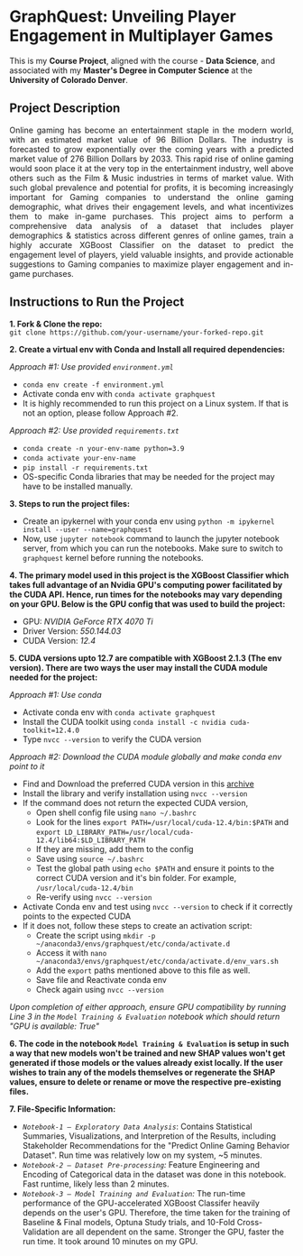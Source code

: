 # GraphQuest: Unveiling Player Engagement in Multiplayer Games

This is my **Course Project**, aligned with the course - **Data Science**, and associated with my **Master's Degree in Computer Science** at the **University of Colorado Denver**.

## Project Description

<div style="text-align: justify">
Online gaming has become an entertainment staple in the modern world, with an estimated market value of 96 Billion Dollars. The industry is forecasted to grow exponentially over the coming years with a predicted market value of 276 Billion Dollars by 2033. This rapid rise of online gaming would soon place it at the very top in the entertainment industry, well above others such as the Film & Music industries in terms of market value. With such global prevalence and potential for profits, it is becoming increasingly important for Gaming companies to understand the online gaming demographic, what drives their engagement levels, and what incentivizes them to make in-game purchases. This project aims to perform a comprehensive data analysis of a dataset that includes player demographics & statistics across different genres of online games, train a highly accurate XGBoost Classifier on the dataset to predict the engagement level of players, yield valuable insights, and provide actionable
suggestions to Gaming companies to maximize player engagement and in-game purchases.
</div>

## Instructions to Run the Project

**1. Fork & Clone the repo:** <br>
`git clone https://github.com/your-username/your-forked-repo.git`

**2. Create a virtual env with Conda and Install all required dependencies:**

_Approach #1: Use provided `environment.yml`_

- `conda env create -f environment.yml`
- Activate conda env with `conda activate graphquest`
- It is highly recommended to run this project on a Linux system. If that is not an option, please follow Approach #2.

_Approach #2: Use provided `requirements.txt`_

- `conda create -n your-env-name python=3.9`
- `conda activate your-env-name`
- `pip install -r requirements.txt`
- OS-specific Conda libraries that may be needed for the project may have to be installed manually.

**3. Steps to run the project files:**

- Create an ipykernel with your conda env using `python -m ipykernel install --user --name=graphquest`
- Now, use `jupyter notebook` command to launch the jupyter notebook server, from which you can run the notebooks. Make sure to switch to `graphquest` kernel before running the notebooks.

**4. The primary model used in this project is the XGBoost Classifier which takes full advantage of an Nvidia GPU's computing power facilitated by the CUDA API. Hence, run times for the notebooks may vary depending on your GPU. Below is the GPU config that was used to build the project:**

- GPU: _NVIDIA GeForce RTX 4070 Ti_
- Driver Version: _550.144.03_
- CUDA Version: _12.4_

**5. CUDA versions upto 12.7 are compatible with XGBoost 2.1.3 (The env version). There are two ways the user may install the CUDA module needed for the project:**

_Approach #1: Use conda_

- Activate conda env with `conda activate graphquest`
- Install the CUDA toolkit using `conda install -c nvidia cuda-toolkit=12.4.0`
- Type `nvcc --version` to verify the CUDA version 

_Approach #2: Download the CUDA module globally and make conda env point to it_

- Find and Download the preferred CUDA version in this [archive](https://developer.nvidia.com/cuda-toolkit-archive)
- Install the library and verify installation using `nvcc --version`
- If the command does not return the expected CUDA version,
    - Open shell config file using `nano ~/.bashrc`
    - Look for the lines `export PATH=/usr/local/cuda-12.4/bin:$PATH` and `export LD_LIBRARY_PATH=/usr/local/cuda-12.4/lib64:$LD_LIBRARY_PATH`
    - If they are missing, add them to the config
    - Save using `source ~/.bashrc`
    - Test the global path using `echo $PATH` and ensure it points to the correct CUDA version and it's bin folder. For example, `/usr/local/cuda-12.4/bin`
    - Re-verify using `nvcc --version`
- Activate Conda env and test using `nvcc --version` to check if it correctly points to the expected CUDA
- If it does not, follow these steps to create an activation script:
    - Create the script using `mkdir -p ~/anaconda3/envs/graphquest/etc/conda/activate.d`
    - Access it with `nano ~/anaconda3/envs/graphquest/etc/conda/activate.d/env_vars.sh`
    - Add the `export` paths mentioned above to this file as well.
    - Save file and Reactivate conda env
    - Check again using `nvcc --version`

_Upon completion of either approach, ensure GPU compatibility by running Line 3 in the `Model Training & Evaluation` notebook which should return "GPU is available: True"_ 

**6. The code in the notebook `Model Training & Evaluation` is setup in such a way that new models won't be trained and new SHAP values won't get generated if those models or the values already exist locally. If the user wishes to train any of the models themselves or regenerate the SHAP values, ensure to delete or rename or move the respective pre-existing files.**

**7. File-Specific Information:**
- _`Notebook-1 – Exploratory Data Analysis`_: Contains Statistical Summaries, Visualizations, and Interpretion of the Results, including Stakeholder Recommendations for the "Predict Online Gaming Behavior Dataset". Run time was relatively low on my system, ~5 minutes.
- _`Notebook-2 – Dataset Pre-processing`:_ Feature Engineering and Encoding of Categorical data in the dataset was done in this notebook. Fast runtime, likely less than 2 minutes.
- _`Notebook-3 – Model Training and Evaluation`:_ The run-time performance of the GPU-accelerated XGBoost Classifer heavily depends on the user's GPU. Therefore, the time taken for the training of Baseline & Final models, Optuna Study trials, and 10-Fold Cross-Validation are all dependent on the same. Stronger the GPU, faster the run time. It took around 10 minutes on my GPU.